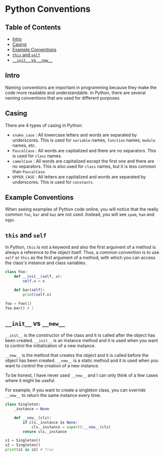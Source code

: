 <!-- omit in toc -->
# Python Conventions

<!-- omit in toc -->
## Table of Contents
- [Intro](#intro)
- [Casing](#casing)
- [Example Conventions](#example-conventions)
- [`this` and `self`](#this-and-self)
- [`__init__` vs `__new__`](#__init__-vs-__new__)

## Intro

Naming conventions are important in programming because they make the code more readable and understandable.
In Python, there are several naming conventions that are used for different purposes.


## Casing

There are 4 types of casing in Python:
- `snake_case` : All lowercase letters and words are separated by underscores. This is used for `variable` names, `function` names, `module` names, etc.
- `PascalCase` : All words are capitalized and there are no separators. This is used for `class` names.
- `camelCase` : All words are capitalized except the first one and there are no separators. This is also used for `class` names, but it is less common than `PascalCase`.
- `UPPER_CASE` : All letters are capitalized and words are separated by underscores. This is used for `constants`.


## Example Conventions

When seeing examples of Python code online, you will notice that the really common `foo`, `bar` and `baz` are not used. 
Instead, you will see `spam`, `ham` and `eggs`.


## `this` and `self`

In Python, `this` is not a keyword and also the first argument of a method is always a reference to the object itself.
Thus, a common convention is to use `self` or `this` as the first argument of a method, with which you can access the class's instance and class variables.

```python
class Foo:
    def __init__(self, x):
        self.x = x

    def bar(self):
        print(self.x)

foo = Foo(1)
foo.bar() # 1
```

## `__init__` vs `__new__`

`__init__` is the constructor of the class and it is called after the object has been created.
`__init__` is an instance method and it is used when you want to control the initialization of a new instance.

`__new__` is the method that creates the object and it is called before the object has been created.
`__new__` is a static method and it is used when you want to control the creation of a new instance.

To be honest, I have never used `__new__` and I can only think of a few cases where it might be useful.

For example, if you want to create a singleton class, you can override `__new__` to return the same instance every time.

```python
class Singleton:
    _instance = None

    def __new__(cls):
        if cls._instance is None:
            cls._instance = super().__new__(cls)
        return cls._instance

s1 = Singleton()
s2 = Singleton()
print(s1 is s2) # True
```